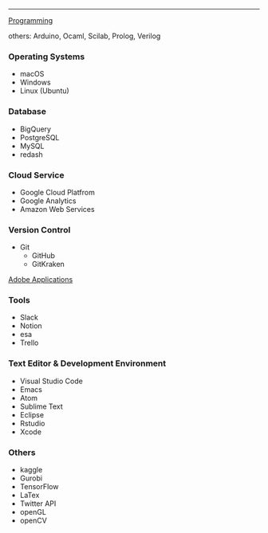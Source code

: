 ---

[Programming](https://www.notion.so/a58ff9b75e3a475cb2315dd944b42e45)

others: Arduino, Ocaml, Scilab, Prolog, Verilog

### Operating Systems

- macOS
- Windows
- Linux (Ubuntu)

### Database

- BigQuery
- PostgreSQL
- MySQL
- redash

### Cloud Service

- Google Cloud Platfrom
- Google Analytics
- Amazon Web Services

### Version Control

- Git
    - GitHub
    - GitKraken

[Adobe Applications](https://www.notion.so/23079aff19e64214804fb8b3c4d70a6e)

### Tools

- Slack
- Notion
- esa
- Trello

### Text Editor & Development Environment

- Visual Studio Code
- Emacs
- Atom
- Sublime Text
- Eclipse
- Rstudio
- Xcode

### Others

- kaggle
- Gurobi
- TensorFlow
- LaTex
- Twitter API
- openGL
- openCV
